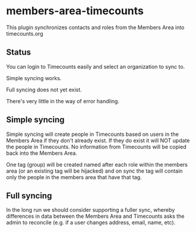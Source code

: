 members-area-timecounts
=======================

This plugin synchronizes contacts and roles from the Members Area into
timecounts.org

Status
------

You can login to Timecounts easily and select an organization to sync
to.

Simple syncing works.

Full syncing does not yet exist.

There's very little in the way of error handling.

Simple syncing
--------------

Simple syncing will create people in Timecounts based on users in the
Members Area if they don't already exist. If they do exist it will NOT
update the people in Timecounts. No information from Timecounts will be
copied back into the Members Area.

One tag (group) will be created named after each role within the members
area (or an existing tag will be hijacked) and on sync the tag will
contain only the people in the members area that have that tag.

Full syncing
------------

In the long run we should consider supporting a fuller sync, whereby
differences in data between the Members Area and Timecounts asks the
admin to reconcile (e.g. if a user changes address, email, name, etc).
